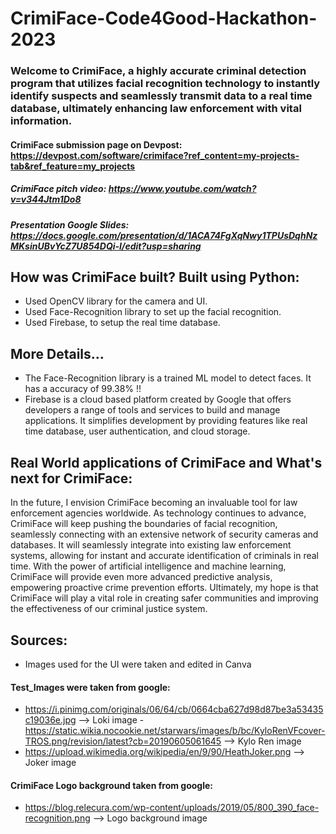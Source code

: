 # CrimiFace-Code4Good-Hackathon-2023 

### Welcome to CrimiFace, a highly accurate criminal detection program that utilizes facial recognition technology to instantly identify suspects and seamlessly transmit data to a real time database, ultimately enhancing law enforcement with vital information. 

#### CrimiFace submission page on Devpost: https://devpost.com/software/crimiface?ref_content=my-projects-tab&ref_feature=my_projects
##### CrimiFace pitch video: https://www.youtube.com/watch?v=v344Jtm1Do8
##### Presentation Google Slides: https://docs.google.com/presentation/d/1ACA74FgXqNwy1TPUsDqhNzMKsinUBvYcZ7U854DQi-I/edit?usp=sharing 

## How was CrimiFace built? Built using Python:
- Used OpenCV library for the camera and UI. 
- Used Face-Recognition library to set up the facial recognition. 
- Used Firebase, to setup the real time database. 

## More Details... 
- The Face-Recognition library is a trained ML model to detect faces. It has a accuracy of 99.38% !! 
- Firebase is a cloud based platform created by Google that offers developers a range of tools and services to build and manage applications. It simplifies development by providing features like real time database, user authentication, and cloud storage.

## Real World applications of CrimiFace and What's next for CrimiFace:
In the future, I envision CrimiFace becoming an invaluable tool for law enforcement agencies worldwide. As technology continues to advance, CrimiFace will keep pushing the boundaries of facial recognition, seamlessly connecting with an extensive network of security cameras and databases. It will seamlessly integrate into existing law enforcement systems, allowing for instant and accurate identification of criminals in real time. With the power of artificial intelligence and machine learning, CrimiFace will provide even more advanced predictive analysis, empowering proactive crime prevention efforts. Ultimately, my hope is that CrimiFace will play a vital role in creating safer communities and improving the effectiveness of our criminal justice system.

## Sources: 
- Images used for the UI were taken and edited in Canva 
#### Test_Images were taken from google: 
- https://i.pinimg.com/originals/06/64/cb/0664cba627d98d87be3a53435c19036e.jpg --> Loki image - https://static.wikia.nocookie.net/starwars/images/b/bc/KyloRenVFcover-TROS.png/revision/latest?cb=20190605061645 --> Kylo Ren image
- https://upload.wikimedia.org/wikipedia/en/9/90/HeathJoker.png --> Joker image 
#### CrimiFace Logo background taken from google: 
- https://blog.relecura.com/wp-content/uploads/2019/05/800_390_face-recognition.png --> Logo background image 
